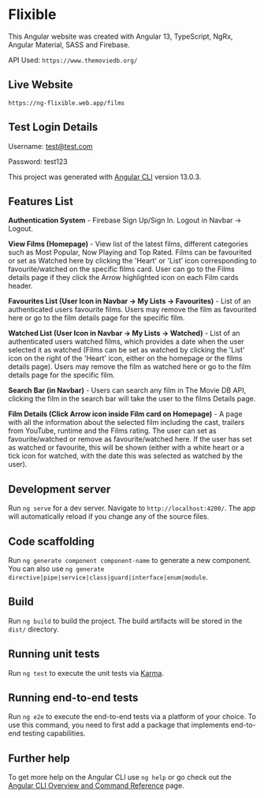 # Flixible

This Angular website was created with Angular 13, TypeScript, NgRx, Angular Material, SASS and Firebase.

API Used: `https://www.themoviedb.org/`

## Live Website

`https://ng-flixible.web.app/films`

## Test Login Details

Username: test@test.com 

Password: test123

This project was generated with [Angular CLI](https://github.com/angular/angular-cli) version 13.0.3.

## Features List

**Authentication System** - Firebase Sign Up/Sign In. Logout in Navbar -> Logout.

**View Films (Homepage)** - View list of the latest films, different categories such as Most Popular, Now Playing and Top Rated. Films can be favourited or set as Watched here by clicking the 'Heart' or 'List' icon corresponding to favourite/watched on the specific films card. User can go to the Films details page if they click the Arrow highlighted icon on each Film cards header.

**Favourites List (User Icon in Navbar -> My Lists -> Favourites)** - List of an authenticated users favourite films. Users may remove the film as favourited here or go to the film details page for the specific film.

**Watched List (User Icon in Navbar -> My Lists -> Watched)** - List of an authenticated users watched films, which provides a date when the user selected it as watched (Films can be set as watched by clicking the 'List' icon on the right of the 'Heart' icon, either on the homepage or the films details page). Users may remove the film as watched here or go to the film details page for the specific film.

**Search Bar (in Navbar)** - Users can search any film in The Movie DB API, clicking the film in the search bar will take the user to the films Details page. 

**Film Details (Click Arrow icon inside Film card on Homepage)** - A page with all the information about the selected film including the cast, trailers from YouTube, runtime and the Films rating. The user can set as favourite/watched or remove as favourite/watched here. If the user has set as watched or favourite, this will be shown (either with a white heart or a tick icon for watched, with the date this was selected as watched by the user).

## Development server

Run `ng serve` for a dev server. Navigate to `http://localhost:4200/`. The app will automatically reload if you change any of the source files.

## Code scaffolding

Run `ng generate component component-name` to generate a new component. You can also use `ng generate directive|pipe|service|class|guard|interface|enum|module`.

## Build

Run `ng build` to build the project. The build artifacts will be stored in the `dist/` directory.

## Running unit tests

Run `ng test` to execute the unit tests via [Karma](https://karma-runner.github.io).

## Running end-to-end tests

Run `ng e2e` to execute the end-to-end tests via a platform of your choice. To use this command, you need to first add a package that implements end-to-end testing capabilities.

## Further help

To get more help on the Angular CLI use `ng help` or go check out the [Angular CLI Overview and Command Reference](https://angular.io/cli) page.
